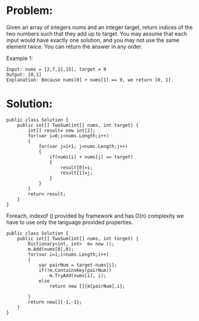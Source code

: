 Problem:
========
Given an array of integers nums and an integer target, return indices of the two numbers such that they add up to target.
You may assume that each input would have exactly one solution, and you may not use the same element twice.
You can return the answer in any order.

Example 1:
```
Input: nums = [2,7,11,15], target = 9
Output: [0,1]
Explanation: Because nums[0] + nums[1] == 9, we return [0, 1].
```
Solution:
=========
```
public class Solution {
    public int[] TwoSum(int[] nums, int target) {
        int[] result= new int[2];
        for(var i=0;i<nums.Length;i++)
        {
            for(var j=i+1; j<nums.Length;j++)
            {
                if(nums[i] + nums[j] == target)
                {
                    result[0]=i;
                    result[1]=j;
                }
            }            
        }
        return result;
    }
}
```
Foreach, indexof () provided by framework and has O(n) complexity
we have to use only the language provided properties.

```
public class Solution {
    public int[] TwoSum(int[] nums, int target) {
        Dictionary<int, int>  m= new ();
        m.Add(nums[0],0);
        for(var i=1;i<nums.Length;i++)
        {
            var pairNum = target-nums[i];
            if(!m.ContainsKey(pairNum))
                m.TryAdd(nums[i], i);
            else
                return new []{m[pairNum],i};

        }
        return new[]{-1,-1};
    }
}
```

